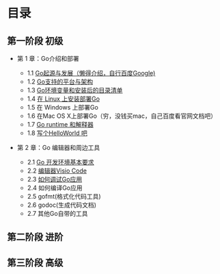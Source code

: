 # 目录
## 第一阶段 初级
- 第 1 章：Go介绍和部署
    - 1.1 [Go起源与发展（懒得介绍，自行百度Google)](1-1.md)
    - 1.2 [Go支持的平台与架构](1-2.md)
    - 1.3 [Go环境变量和安装后的目录清单](1-3.md)
    - 1.4 [在 Linux 上安装部署Go](1-4.md)
    - 1.5 在 Windows 上部署Go
    - 1.6 在Mac OS X上部署Go（穷，没钱买mac，自己百度看官网文档吧）
    - 1.7 [Go runtime 和解释器](1-7.md)
    - 1.8 [写个HelloWorld 吧](1-8.md)

- 第 2 章：Go 编辑器和周边工具
    - 2.1 [Go 开发环境基本要求](2-1.md)
    - 2.2 [编辑器Visio Code](2-2.md)
    - 2.3 [如何调试Go应用](2-3.md)
    - 2.4 如何编译Go应用
    - 2.5 gofmt(格式化代码工具)
    - 2.6 godoc(生成代码文档)
    - 2.7 其他Go自带的工具

    
## 第二阶段 进阶
## 第三阶段 高级
